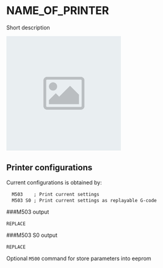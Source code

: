 # NAME_OF_PRINTER
Short description

<img src="default-placeholder.png" width="300">



## Printer configurations
Current configurations is obtained by:

```
  M503    ; Print current settings
  M503 S0 ; Print current settings as replayable G-code
```

###M503 output

```
REPLACE
```

###M503 S0 output

```
REPLACE
```
Optional `M500` command for store parameters into eeprom
